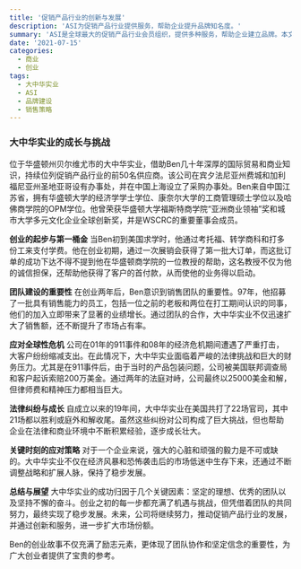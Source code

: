 ```yaml
---
title: '促销产品行业的创新与发展'
description: 'ASI为促销产品行业提供服务，帮助企业提升品牌知名度。'
summary: 'ASI是全球最大的促销产品行业会员组织，提供多种服务，帮助企业建立品牌。本文将探讨大中华实业在促销产品领域如何面对挑战以及获得成功的经验。'
date: '2021-07-15'
categories:
  - 商业
  - 创业
tags:
  - 大中华实业
  - ASI
  - 品牌建设
  - 销售策略
---
```


### 大中华实业的成长与挑战

位于华盛顿州贝尔维尤市的大中华实业，借助Ben几十年深厚的国际贸易和商业知识，持续位列促销产品行业的前50名供应商。该公司在宾夕法尼亚州费城和加利福尼亚州圣地亚哥设有办事处，并在中国上海设立了采购办事处。Ben来自中国江苏省，拥有华盛顿大学的经济学学士学位、康奈尔大学的工商管理硕士学位以及哈佛商学院的OPM学位。他曾荣获华盛顿大学福斯特商学院“亚洲商业领袖”奖和城市大学多元文化企业全球创新奖，并是WSCRC的重要董事会成员。

**创业的起步与第一桶金**
当Ben初到美国求学时，他通过考托福、转学商科和打多份工来支付学费。他在创业初期，通过一次展销会获得了第一批大订单，而这批订单的成功下达不得不提到他在华盛顿商学院的一位教授的帮助，这名教授不仅为他的诚信担保，还帮助他获得了客户的首付款，从而使他的业务得以启动。

**团队建设的重要性**
在创业两年后，Ben意识到销售团队的重要性。97年，他招募了一批具有销售能力的员工，包括一位之前的老板和两位在打工期间认识的同事，他们的加入立即带来了显著的业绩增长。通过团队的合作，大中华实业不仅迅速扩大了销售额，还不断提升了市场占有率。

**应对全球性危机**
公司在01年的911事件和08年的经济危机期间遭遇了严重打击，大客户纷纷缩减支出。在此情况下，大中华实业面临着严峻的法律挑战和巨大的财务压力。尤其是在911事件后，由于当时的产品包装问题，公司被美国联邦调查局和客户起诉索赔200万美金。通过两年的法庭对峙，公司最终以25000美金和解，但律师费和精神压力都相当巨大。

**法律纠纷与成长**
自成立以来的19年间，大中华实业在美国共打了22场官司，其中21场都以胜利或庭外和解收尾。虽然这些纠纷对公司构成了巨大挑战，但也帮助企业在法律和商业环境中不断积累经验，逐步成长壮大。

**关键时刻的应对策略**
对于一个企业来说，强大的心脏和顽强的毅力是不可或缺的。大中华实业不仅在经济风暴和恐怖袭击后的市场低迷中生存下来，还通过不断调整战略和扩展人脉，保持了稳步发展。

**总结与展望**
大中华实业的成功归因于几个关键因素：坚定的理想、优秀的团队以及坚持不懈的奋斗。创业之初的每一步都充满了机遇与挑战，但凭借着团队的共同努力，最终实现了稳步发展。未来，公司将继续努力，推动促销产品行业的发展，并通过创新和服务，进一步扩大市场份额。

Ben的创业故事不仅充满了励志元素，更体现了团队协作和坚定信念的重要性，为广大创业者提供了宝贵的参考。